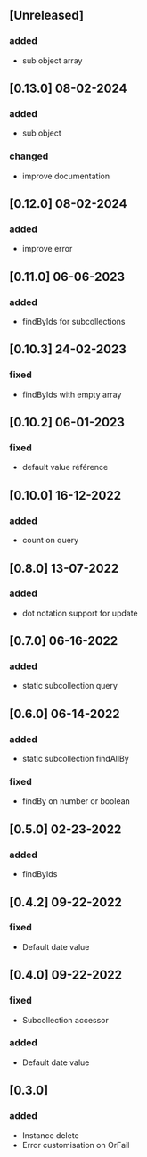 ## [Unreleased]
### added
- sub object array

## [0.13.0] 08-02-2024
### added
- sub object
### changed
- improve documentation

## [0.12.0] 08-02-2024
### added
- improve error

## [0.11.0] 06-06-2023
### added
- findByIds for subcollections

## [0.10.3] 24-02-2023
### fixed
- findByIds with empty array

## [0.10.2] 06-01-2023
### fixed
- default value référence

## [0.10.0] 16-12-2022
### added
- count on query

## [0.8.0] 13-07-2022
### added
- dot notation support for update

## [0.7.0] 06-16-2022
### added
- static subcollection query

## [0.6.0] 06-14-2022
### added
- static subcollection findAllBy
### fixed
- findBy on number or boolean

## [0.5.0] 02-23-2022
### added
- findByIds

## [0.4.2] 09-22-2022
### fixed
- Default date value

## [0.4.0] 09-22-2022
### fixed
- Subcollection accessor
### added
- Default date value

## [0.3.0]
### added
- Instance delete
- Error customisation on OrFail